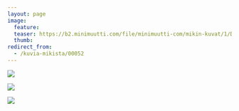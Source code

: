 ```yaml
---
layout: page
image:
  feature:
  teaser: https://b2.minimuutti.com/file/minimuutti-com/mikin-kuvat/1/DSC30282-245px.jpg
  thumb:
redirect_from:
  - /kuvia-mikista/00052
---
```


![](https://b2.minimuutti.com/file/minimuutti-com/mikin-kuvat/1/DSC30333-800px.jpg)

![](https://b2.minimuutti.com/file/minimuutti-com/mikin-kuvat/1/DSC30289-800px.jpg)

![](https://b2.minimuutti.com/file/minimuutti-com/mikin-kuvat/1/DSC30282-800px.jpg)

